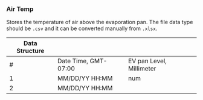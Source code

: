 
### Air Temp

Stores the temperature of air above the evaporation pan. The file data type should be `.csv` and it can be converted manually from `.xlsx`.

| Data Structure |                      |                          |
|---------------------------|----------------------|--------------------------|
| #                         | Date Time, GMT-07:00 | EV pan Level, Millimeter |
| 1                         | MM/DD/YY HH:MM       | num                      |
| 2                         | MM/DD/YY HH:MM       | 